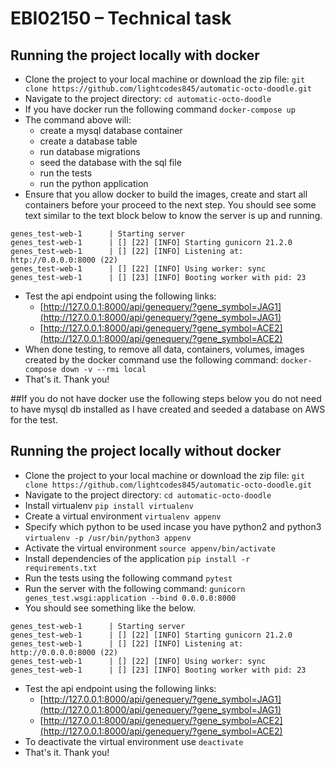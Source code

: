 # EBI02150 – Technical task

## Running the project locally with docker

- Clone the project to your local machine or download the zip file: ```git clone https://github.com/lightcodes845/automatic-octo-doodle.git```
- Navigate to the project directory: ```cd automatic-octo-doodle```
- If you have docker run the following command
```docker-compose up```
- The command above will:
  - create a mysql database container
  - create a database table
  - run database migrations
  - seed the database with the sql file
  - run the tests
  - run the python application
- Ensure that you allow docker to build the images, create and start all containers before your proceed to the next step. You should see some text similar to the text block below to know the server is up and running.
```
genes_test-web-1      | Starting server
genes_test-web-1      | [] [22] [INFO] Starting gunicorn 21.2.0
genes_test-web-1      | [] [22] [INFO] Listening at: http://0.0.0.0:8000 (22)
genes_test-web-1      | [] [22] [INFO] Using worker: sync
genes_test-web-1      | [] [23] [INFO] Booting worker with pid: 23
```
- Test the api endpoint using the following links:
  - [http://127.0.0.1:8000/api/genequery/?gene_symbol=JAG1](http://127.0.0.1:8000/api/genequery/?gene_symbol=JAG1)
  - [http://127.0.0.1:8000/api/genequery/?gene_symbol=ACE2](http://127.0.0.1:8000/api/genequery/?gene_symbol=ACE2)
- When done testing, to remove all data, containers, volumes, images created by the docker command use the following command:
```docker-compose down -v --rmi local```
- That's it. Thank you!

##If you do not have docker use the following steps below you do not need to have mysql db installed as I have created and seeded a database on AWS for the test.

## Running the project locally without docker

- Clone the project to your local machine or download the zip file: ```git clone https://github.com/lightcodes845/automatic-octo-doodle.git```
- Navigate to the project directory: ```cd automatic-octo-doodle```
- Install virtualenv
```pip install virtualenv```
- Create a virtual environment
```virtualenv appenv```
- Specify which python to be used incase you have python2 and python3
```virtualenv -p /usr/bin/python3 appenv```
- Activate the virtual environment
```source appenv/bin/activate```
- Install dependencies of the application
```pip install -r requirements.txt```
- Run the tests using the following command
```pytest```
- Run the server with the following command:
```gunicorn genes_test.wsgi:application --bind 0.0.0.0:8000```
- You should see something like the below.
```
genes_test-web-1      | Starting server
genes_test-web-1      | [] [22] [INFO] Starting gunicorn 21.2.0
genes_test-web-1      | [] [22] [INFO] Listening at: http://0.0.0.0:8000 (22)
genes_test-web-1      | [] [22] [INFO] Using worker: sync
genes_test-web-1      | [] [23] [INFO] Booting worker with pid: 23
```
- Test the api endpoint using the following links:
  - [http://127.0.0.1:8000/api/genequery/?gene_symbol=JAG1](http://127.0.0.1:8000/api/genequery/?gene_symbol=JAG1)
  - [http://127.0.0.1:8000/api/genequery/?gene_symbol=ACE2](http://127.0.0.1:8000/api/genequery/?gene_symbol=ACE2)
- To deactivate the virtual environment use ```deactivate```
- That's it. Thank you!
